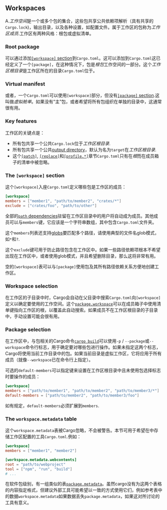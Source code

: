 ## Workspaces

A.*工作空间*是一个或多个包的集合，这些包共享公共依赖项解析（具有共享的`Cargo.lock`)，输出目录，以及各种设置，如配置文件。属于工作区的包称为*工作区成员*.工作区有两种风格：根包或虚拟清单。

### Root package

可以通过添加[`[workspace]`
section](#the-workspace-section)到`Cargo.toml`。这可以添加到`Cargo.toml`这已经定义了一个`[package]`，在这种情况下，包是*根包*工作空间的一部分。这个*工作区根目录*是工作区所在的目录`Cargo.toml`位于。

### Virtual manifest

或者，一个`Cargo.toml`可以使用`[workspace]`部分，但没有[`[package]` section][package].这叫做*虚拟舱单*。如果没有“主”包，或者希望将所有包组织在单独的目录中，这通常很有用。

### Key features

工作区的关键点是：

-   所有包共享一个公共`Cargo.lock`位于*工作区根目录*.
-   所有包共享一个公共[output directory]，默认为名为`target`在*工作区根目录*.
-   这个[`[patch]`][patch], [`[replace]`][replace]和[`[profile.*]`][profiles]章节`Cargo.toml`只有在*根*而在成员箱子的清单中被忽略。

### The `[workspace]` section

这个`[workspace]`入座`Cargo.toml`定义哪些包是工作区的成员：

```toml
[workspace]
members = ["member1", "path/to/member2", "crates/*"]
exclude = ["crates/foo", "path/to/other"]
```

全部的[`path` dependencies]驻留在工作区目录中的用户将自动成为成员。其他成员可以与`members`键，它应该是一个字符串数组，其中包含`Cargo.toml`文件夹。

这个`members`列表还支持[globs]要匹配多个路径，请使用典型的文件名glob模式，如`*`和`?`.

这个`exclude`键可用于防止路径包含在工作区中。如果一些路径依赖项根本不希望出现在工作区中，或者使用glob模式，并且希望删除目录，那么这将非常有用。

空的`[workspace]`表可以与`[package]`使用包及其所有路径依赖关系方便地创建工作区。

### Workspace selection

在工作区的子目录中时，Cargo会自动在父目录中搜索`Cargo.toml`向`[workspace]`定义以确定要使用的工作空间。这个[`package.workspace`]可以在成员箱子中使用清单键指向工作区的根，以覆盖此自动搜索。如果成员不在工作区根目录的子目录中，手动设置可能会很有用。

### Package selection

在工作区中，与包相关的Cargo命令[`cargo build`]可以使用`-p` / `--package`或`--workspace`命令行标志，用于确定要对哪些包进行操作。如果未指定这两个标志，Cargo将使用当前工作目录中的包。如果当前目录是虚拟工作区，它将应用于所有成员（就像`--workspace`已在命令行上指定）。

可选的`default-members`可以指定键来设置在工作区根目录中且未使用包选择标志时要操作的成员：

```toml
[workspace]
members = ["path/to/member1", "path/to/member2", "path/to/member3/*"]
default-members = ["path/to/member2", "path/to/member3/foo"]
```

如有规定，`default-members`必须扩展到`members`.

### The `workspace.metadata` table

这个`workspace.metadata`表被Cargo忽略，不会被警告。本节可用于希望在中存储工作区配置的工具`Cargo.toml`.例如：

```toml
[workspace]
members = ["member1", "member2"]

[workspace.metadata.webcontents]
root = "path/to/webproject"
tool = ["npm", "run", "build"]
# ...
```

在软件包级别，有一组类似的表[`package.metadata`][package-metadata]。虽然cargo没有为这两个表格的内容指定格式，但建议外部工具可能希望以一致的方式使用它们，例如参考表中的数据`workspace.metadata`如果数据丢失`package.metadata`，如果这对所讨论的工具有意义。

[package]: manifest.md#the-package-section

[package-metadata]: manifest.md#the-metadata-table

[output directory]: ../guide/build-cache.md

[patch]: overriding-dependencies.md#the-patch-section

[replace]: overriding-dependencies.md#the-replace-section

[profiles]: profiles.md

[`path` dependencies]: specifying-dependencies.md#specifying-path-dependencies

[`package.workspace`]: manifest.md#the-workspace-field

[globs]: https://docs.rs/glob/0.3.0/glob/struct.Pattern.html

[`cargo build`]: ../commands/cargo-build.md
